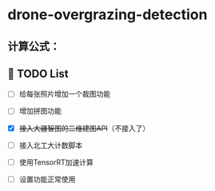 # drone-overgrazing-detection

## 计算公式：






## 📝 TODO List
- [ ] 给每张照片增加一个裁图功能
- [ ] 增加拼图功能
- [x] ~~接入大疆智图的二维建图API~~（不接入了）
- [ ] 接入北工大计数脚本
- [ ] 使用TensorRT加速计算
- [ ] 设置功能正常使用



